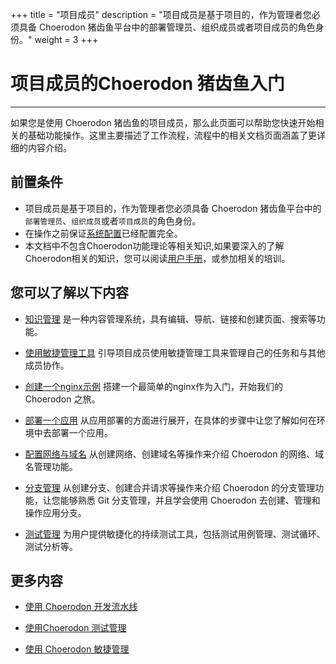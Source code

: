 ﻿+++
title = "项目成员"
description = "项目成员是基于项目的，作为管理者您必须具备 Choerodon 猪齿鱼平台中的部署管理员、组织成员或者项目成员的角色身份。"
weight = 3
+++

# 项目成员的Choerodon 猪齿鱼入门
---

如果您是使用 Choerodon 猪齿鱼的项目成员，那么此页面可以帮助您快速开始相关的基础功能操作。这里主要描述了工作流程，流程中的相关文档页面涵盖了更详细的内容介绍。

## 前置条件
- 项目成员是基于项目的，作为管理者您必须具备 Choerodon 猪齿鱼平台中的`部署管理员`、`组织成员`或者`项目成员`的角色身份。
- 在操作之前保证[系统配置](../../user-guide/system-configuration)已经配置完全。
- 本文档中不包含Choerodon功能理论等相关知识,如果要深入的了解Choerodon相关的知识，您可以阅读[用户手册](../../user-guide/)，或参加相关的培训。

## 您可以了解以下内容

- [知识管理](../../quick-start/project-member/wiki-manager) 是一种内容管理系统，具有编辑、导航、链接和创建页面、搜索等功能。

- [使用敏捷管理工具](../../quick-start/project-member/agile-management-tools-member) 引导项目成员使用敏捷管理工具来管理自己的任务和与其他成员协作。

- [创建一个nginx示例](../../quick-start/project-member/nginx-demo) 搭建一个最简单的nginx作为入门，开始我们的 Choerodon 之旅。

- [部署一个应用](../../quick-start/project-member/application-deployment) 从应用部署的方面进行展开，在具体的步骤中让您了解如何在环境中去部署一个应用。

- [配置网络与域名](../../quick-start/project-member/config-service-and-domain) 从创建网络、创建域名等操作来介绍 Choerodon 的网络、域名管理功能。

- [分支管理](../../quick-start/project-member/branch-management) 从创建分支、创建合并请求等操作来介绍 Choerodon 的分支管理功能，让您能够熟悉 Git 分支管理，并且学会使用 Choerodon 去创建、管理和操作应用分支。

- [测试管理](../../quick-start/project-member/test-manager) 为用户提供敏捷化的持续测试工具，包括测试用例管理、测试循环、测试分析等。

## 更多内容

- [使用 Choerodon 开发流水线](../../user-guide/development-pipeline)

- [使用Choerodon 测试管理](../../user-guide/test-management)

- [使用 Choerodon 敏捷管理](../../user-guide/agile)
